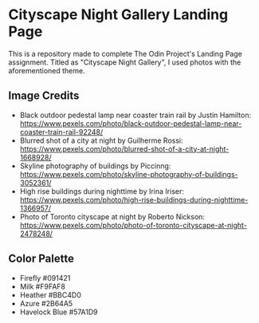 # Cityscape Night Gallery Landing Page
This is a repository made to complete The Odin Project's Landing Page assignment. Titled as "Cityscape Night Gallery", I used photos with the aforementioned theme.

##

## Image Credits
* Black outdoor pedestal lamp near coaster train rail by Justin Hamilton: https://www.pexels.com/photo/black-outdoor-pedestal-lamp-near-coaster-train-rail-92248/
* Blurred shot of a city at night by Guilherme Rossi: https://www.pexels.com/photo/blurred-shot-of-a-city-at-night-1668928/
* Skyline photography of buildings by Piccinng: https://www.pexels.com/photo/skyline-photography-of-buildings-3052361/
* High rise buildings during nighttime by Irina Iriser: https://www.pexels.com/photo/high-rise-buildings-during-nighttime-1366957/
* Photo of Toronto cityscape at night by Roberto Nickson: https://www.pexels.com/photo/photo-of-toronto-cityscape-at-night-2478248/

## Color Palette
* Firefly #091421
* Milk #F9FAF8
* Heather #BBC4D0
* Azure #2B64A5
* Havelock Blue #57A1D9

